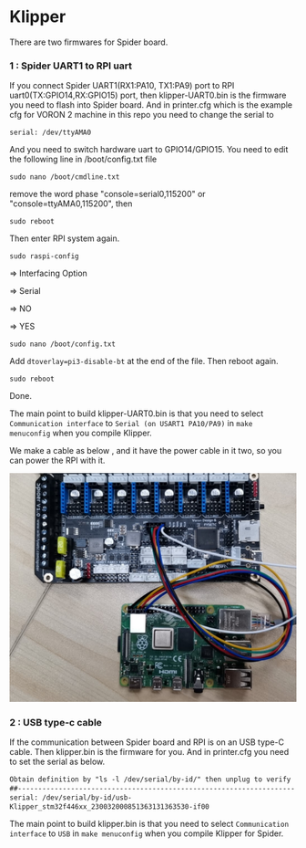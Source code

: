 # Klipper

There are two firmwares for Spider board.

### 1 : Spider UART1 to RPI uart

If you connect Spider UART1(RX1:PA10, TX1:PA9) port to RPI  uart0(TX:GPIO14,RX:GPIO15) port, then klipper-UART0.bin is the firmware you need to flash into Spider board. And in printer.cfg which is the example cfg for VORON 2 machine in this repo you need to change the serial to

```
serial: /dev/ttyAMA0
```

And  you need to switch hardware uart to GPIO14/GPIO15. You need to edit the following line in /boot/config.txt file

```
sudo nano /boot/cmdline.txt
```

remove the word phase "console=serial0,115200" or "console=ttyAMA0,115200", then

```
sudo reboot
```

Then enter RPI system again.

```
sudo raspi-config
```

=> Interfacing Option

=> Serial

=> NO

=> YES

```
sudo nano /boot/config.txt
```

Add `dtoverlay=pi3-disable-bt` at the end of the file. Then reboot again.

```
sudo reboot
```

Done.

The main point to build klipper-UART0.bin is that you need to select `Communication interface` to `Serial (on USART1 PA10/PA9)` in `make menuconfig` when you compile Klipper.

We make a cable as below , and it have the power cable in it two, so you can power the RPI with it.

![](cable.jpg)

### 2 : USB type-c cable

If the communication between Spider board and RPI is on an USB type-C cable. Then klipper.bin is the firmware for you. And in printer.cfg you need to set the serial as below.
```
Obtain definition by "ls -l /dev/serial/by-id/" then unplug to verify
##--------------------------------------------------------------------
serial: /dev/serial/by-id/usb-Klipper_stm32f446xx_230032000851363131363530-if00
```

The main point to build klipper.bin is that you need to select `Communication interface` to `USB` in `make menuconfig` when you compile Klipper for Spider.